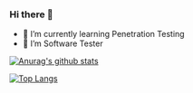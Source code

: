 ### Hi there 👋

- 🌱 I’m currently learning Penetration Testing
- 👯 I’m Software Tester

[![Anurag's github stats](https://github-readme-stats.vercel.app/api?username=AekachaiBoonruang&show_icons=true&theme=radical&count_private=true)](https://github.com/anuraghazra/github-readme-stats)

[![Top Langs](https://github-readme-stats.vercel.app/api/top-langs/?username=AekachaiBoonruang&show_icons=true&theme=radical)](https://github.com/anuraghazra/github-readme-stats)

